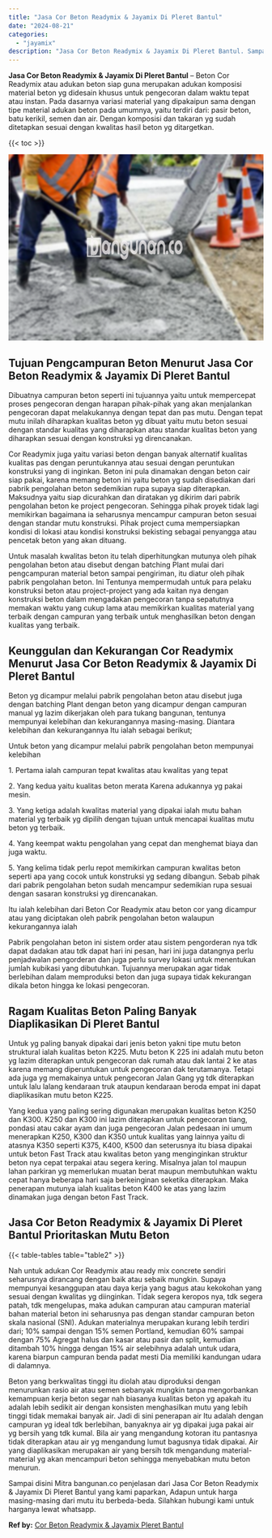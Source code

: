 ```yaml
---
title: "Jasa Cor Beton Readymix & Jayamix Di Pleret Bantul"
date: "2024-08-21"
categories: 
  - "jayamix"
description: "Jasa Cor Beton Readymix & Jayamix Di Pleret Bantul. Sampai disini Mitra bangunan.co penjelasan dari Jasa Cor Beton Readymix & Jayamix Di Pleret Bantul yang k..."
---
```


**Jasa Cor Beton Readymix & Jayamix Di Pleret Bantul** – Beton Cor Readymix atau adukan beton siap guna merupakan adukan komposisi material beton yg didesain khusus untuk pengecoran dalam waktu tepat atau instan. Pada dasarnya variasi material yang dipakaipun sama dengan tipe material adukan beton pada umumnya, yaitu terdiri dari: pasir beton, batu kerikil, semen dan air. Dengan komposisi dan takaran yg sudah ditetapkan sesuai dengan kwalitas hasil beton yg ditargetkan.

{{< toc >}}

![Jasa Cor Beton Readymix & Jayamix Di Pleret Bantul](/images/jasa-cor-readymix-48.png)

## Tujuan Pengcampuran Beton Menurut Jasa Cor Beton Readymix & Jayamix Di Pleret Bantul

Dibuatnya campuran beton seperti ini tujuannya yaitu untuk mempercepat proses pengecoran dengan harapan pihak-pihak yang akan menjalankan pengecoran dapat melakukannya dengan tepat dan pas mutu. Dengan tepat mutu inilah diharapkan kualitas beton yg dibuat yaitu mutu beton sesuai dengan standar kualitas yang diharapkan atau standar kualitas beton yang diharapkan sesuai dengan konstruksi yg direncanakan.

Cor Readymix juga yaitu variasi beton dengan banyak alternatif kualitas kualitas pas dengan peruntukannya atau sesuai dengan peruntukan konstruksi yang di inginkan. Beton ini pula dinamakan dengan beton cair siap pakai, karena memang beton ini yaitu beton yg sudah disediakan dari pabrik pengolahan beton sedemikian rupa supaya siap diterapkan. Maksudnya yaitu siap dicurahkan dan diratakan yg dikirim dari pabrik pengolahan beton ke project pengecoran. Sehingga pihak proyek tidak lagi memikirkan bagaimana ia seharusnya mencampur campuran beton sesuai dengan standar mutu konstruksi. Pihak project cuma mempersiapkan kondisi di lokasi atau kondisi konstruksi bekisting sebagai penyangga atau pencetak beton yang akan dituang.

Untuk masalah kwalitas beton itu telah diperhitungkan mutunya oleh pihak pengolahan beton atau disebut dengan batching Plant mulai dari pengcampuran material beton sampai pengiriman, itu diatur oleh pihak pabrik pengolahan beton. Ini Tentunya mempermudah untuk para pelaku konstruksi beton atau project-project yang ada kaitan nya dengan konstruksi beton dalam mengadakan pengecoran tanpa sepatutnya memakan waktu yang cukup lama atau memikirkan kualitas material yang terbaik dengan campuran yang terbaik untuk menghasilkan beton dengan kualitas yang terbaik.

## Keunggulan dan Kekurangan Cor Readymix Menurut Jasa Cor Beton Readymix & Jayamix Di Pleret Bantul

Beton yg dicampur melalui pabrik pengolahan beton atau disebut juga dengan batching Plant dengan beton yang dicampur dengan campuran manual yg lazim dikerjakan oleh para tukang bangunan, tentunya mempunyai kelebihan dan kekurangannya masing-masing. Diantara kelebihan dan kekurangannya Itu ialah sebagai berikut;

Untuk beton yang dicampur melalui pabrik pengolahan beton mempunyai kelebihan

1\. Pertama ialah campuran tepat kwalitas atau kwalitas yang tepat

2\. Yang kedua yaitu kualitas beton merata Karena adukannya yg pakai mesin.

3\. Yang ketiga adalah kwalitas material yang dipakai ialah mutu bahan material yg terbaik yg dipilih dengan tujuan untuk mencapai kualitas mutu beton yg terbaik.

4\. Yang keempat waktu pengolahan yang cepat dan menghemat biaya dan juga waktu.

5\. Yang kelima tidak perlu repot memikirkan campuran kwalitas beton seperti apa yang cocok untuk konstruksi yg sedang dibangun. Sebab pihak dari pabrik pengolahan beton sudah mencampur sedemikian rupa sesuai dengan sasaran konstruksi yg direncanakan.

Itu ialah kelebihan dari Beton Cor Readymix atau beton cor yang dicampur atau yang diciptakan oleh pabrik pengolahan beton walaupun kekurangannya ialah

Pabrik pengolahan beton ini sistem order atau sistem pengorderan nya tdk dapat dadakan atau tdk dapat hari ini pesan, hari ini juga datangnya perlu penjadwalan pengorderan dan juga perlu survey lokasi untuk menentukan jumlah kubikasi yang dibutuhkan. Tujuannya merupakan agar tidak berlebihan dalam memproduksi beton dan juga supaya tidak kekurangan dikala beton hingga ke lokasi pengecoran.

## Ragam Kualitas Beton Paling Banyak Diaplikasikan Di Pleret Bantul

Untuk yg paling banyak dipakai dari jenis beton yakni tipe mutu beton struktural ialah kualitas beton K225. Mutu beton K 225 ini adalah mutu beton yg lazim diterapkan untuk pengecoran dak rumah atau dak lantai 2 ke atas karena memang diperuntukan untuk pengecoran dak terutamanya. Tetapi ada juga yg memakainya untuk pengecoran Jalan Gang yg tdk diterapkan untuk lalu lalang kendaraan truk ataupun kendaraan beroda empat ini dapat diaplikasikan mutu beton K225.

Yang kedua yang paling sering digunakan merupakan kualitas beton K250 dan K300. K250 dan K300 ini lazim diterapkan untuk pengecoran tiang, pondasi atau cakar ayam dan juga pengecoran Jalan pedesaan ini umum menerapkan K250, K300 dan K350 untuk kualitas yang lainnya yaitu di atasnya K350 seperti K375, K400, K500 dan seterusnya itu biasa dipakai untuk beton Fast Track atau kwalitas beton yang menginginkan struktur beton nya cepat terpakai atau segera kering. Misalnya jalan tol maupun lahan parkiran yg memerlukan muatan berat maupun membutuhkan waktu cepat hanya beberapa hari saja berkeinginan seketika diterapkan. Maka penerapan mutunya ialah kualitas beton K400 ke atas yang lazim dinamakan juga dengan beton Fast Track.

## Jasa Cor Beton Readymix & Jayamix Di Pleret Bantul Prioritaskan Mutu Beton

{{< table-tables table="table2" >}}

Nah untuk adukan Cor Readymix atau ready mix concrete sendiri seharusnya dirancang dengan baik atau sebaik mungkin. Supaya mempunyai kesanggupan atau daya kerja yang bagus atau kekokohan yang sesuai dengan kwalitas yg diinginkan. Tidak segera keropos nya, tdk segera patah, tdk mengelupas, maka adukan campuran atau campuran material bahan material beton ini seharusnya pas dengan standar campuran beton skala nasional (SNI). Adukan materialnya merupakan kurang lebih terdiri dari; 10% sampai dengan 15% semen Portland, kemudian 60% sampai dengan 75% Agregat halus dan kasar atau pasir dan split, kemudian ditambah 10% hingga dengan 15% air selebihnya adalah untuk udara, karena biarpun campuran benda padat mesti Dia memiliki kandungan udara di dalamnya.

Beton yang berkwalitas tinggi itu diolah atau diproduksi dengan menurunkan rasio air atau semen sebanyak mungkin tanpa mengorbankan kemampuan kerja beton segar nah biasanya kualitas beton yg apakah itu adalah lebih sedikit air dengan konsisten menghasilkan mutu yang lebih tinggi tidak memakai banyak air. Jadi di sini penerapan air Itu adalah dengan campuran yg ideal tdk berlebihan, banyaknya air yg dipakai juga pakai air yg bersih yang tdk kumal. Bila air yang mengandung kotoran itu pantasnya tidak diterapkan atau air yg mengandung lumut bagusnya tidak dipakai. Air yang diaplikasikan merupakan air yang bersih tdk mengandung material-material yg akan mencampuri beton sehingga menyebabkan mutu beton menurun.

Sampai disini Mitra bangunan.co penjelasan dari Jasa Cor Beton Readymix & Jayamix Di Pleret Bantul yang kami paparkan, Adapun untuk harga masing-masing dari mutu itu berbeda-beda. Silahkan hubungi kami untuk harganya lewat whatsapp.

**Ref by:** [Cor Beton Readymix & Jayamix Pleret Bantul](https://id.wikipedia.org/wiki/Cor)
